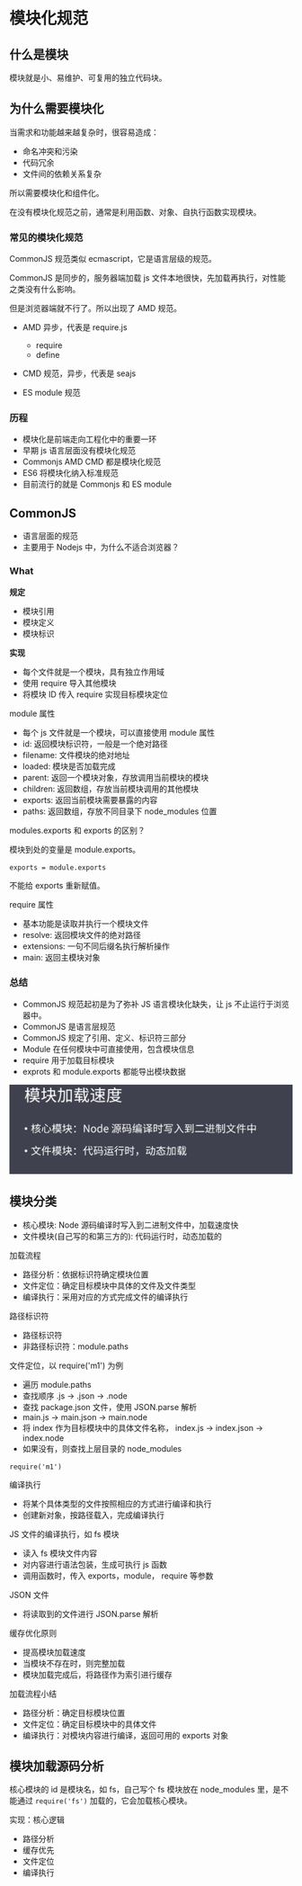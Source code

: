 # 模块化规范

## 什么是模块

模块就是小、易维护、可复用的独立代码块。

## 为什么需要模块化

当需求和功能越来越复杂时，很容易造成：

- 命名冲突和污染
- 代码冗余
- 文件间的依赖关系复杂

所以需要模块化和组件化。

在没有模块化规范之前，通常是利用函数、对象、自执行函数实现模块。

### 常见的模块化规范

CommonJS 规范类似 ecmascript，它是语言层级的规范。

CommonJS 是同步的，服务器端加载 js 文件本地很快，先加载再执行，对性能之类没有什么影响。

但是浏览器端就不行了。所以出现了 AMD 规范。

- AMD 异步，代表是 require.js

  - require
  - define

- CMD 规范，异步，代表是 seajs
- ES module 规范

### 历程

- 模块化是前端走向工程化中的重要一环
- 早期 js 语言层面没有模块化规范
- Commonjs AMD CMD 都是模块化规范
- ES6 将模块化纳入标准规范
- 目前流行的就是 Commonjs 和 ES module

## CommonJS

- 语言层面的规范
- 主要用于 Nodejs 中，为什么不适合浏览器？

### What

**规定**

- 模块引用
- 模块定义
- 模块标识

**实现**

- 每个文件就是一个模块，具有独立作用域
- 使用 require 导入其他模块
- 将模块 ID 传入 require 实现目标模块定位

module 属性

- 每个 js 文件就是一个模块，可以直接使用 module 属性
- id: 返回模块标识符，一般是一个绝对路径
- filename: 文件模块的绝对地址
- loaded: 模块是否加载完成
- parent: 返回一个模块对象，存放调用当前模块的模块
- children: 返回数组，存放当前模块调用的其他模块
- exports: 返回当前模块需要暴露的内容
- paths: 返回数组，存放不同目录下 node_modules 位置

modules.exports 和 exports 的区别？

模块到处的变量是 module.exports。

```
exports = module.exports
```

不能给 exports 重新赋值。

require 属性

- 基本功能是读取并执行一个模块文件
- resolve: 返回模块文件的绝对路径
- extensions: 一句不同后缀名执行解析操作
- main: 返回主模块对象

### 总结

- CommonJS 规范起初是为了弥补 JS 语言模块化缺失，让 js 不止运行于浏览器中。
- CommonJS 是语言层规范
- CommonJS 规定了引用、定义、标识符三部分
- Module 在任何模块中可直接使用，包含模块信息
- require 用于加载目标模块
- exprots 和 module.exports 都能导出模块数据

![](imgs/2022-03-20-16-47-50.png)

## 模块分类

- 核心模块: Node 源码编译时写入到二进制文件中，加载速度快
- 文件模块(自己写的和第三方的): 代码运行时，动态加载的

加载流程

- 路径分析：依据标识符确定模块位置
- 文件定位：确定目标模块中具体的文件及文件类型
- 编译执行：采用对应的方式完成文件的编译执行

路径标识符

- 路径标识符
- 非路径标识符：module.paths

文件定位，以 require('m1') 为例

- 遍历 module.paths
- 查找顺序 .js -> .json -> .node
- 查找 package.json 文件，使用 JSON.parse 解析
- main.js -> main.json -> main.node
- 将 index 作为目标模块中的具体文件名称， index.js -> index.json -> index.node
- 如果没有，则查找上层目录的 node_modules

```
require('m1')
```

编译执行

- 将某个具体类型的文件按照相应的方式进行编译和执行
- 创建新对象，按路径载入，完成编译执行

JS 文件的编译执行，如 fs 模块

- 读入 fs 模块文件内容
- 对内容进行语法包装，生成可执行 js 函数
- 调用函数时，传入 exports，module， require 等参数

JSON 文件

- 将读取到的文件进行 JSON.parse 解析

缓存优化原则

- 提高模块加载速度
- 当模块不存在时，则完整加载
- 模块加载完成后，将路径作为索引进行缓存

加载流程小结

- 路径分析：确定目标模块位置
- 文件定位：确定目标模块中的具体文件
- 编译执行：对模块内容进行编译，返回可用的 exports 对象

## 模块加载源码分析

核心模块的 id 是模块名，如 fs，自己写个 fs 模块放在 node_modules 里，是不能通过 `require('fs')` 加载的，它会加载核心模块。

实现：核心逻辑

- 路径分析
- 缓存优先
- 文件定位
- 编译执行
